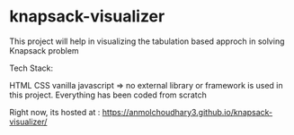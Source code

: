 # knapsack-visualizer

This project will help in visualizing the tabulation based approch in solving Knapsack problem

Tech Stack:

HTML
CSS
vanilla javascript
=> no external library or framework is used in this project. Everything has been coded from scratch

Right now, its hosted at : https://anmolchoudhary3.github.io/knapsack-visualizer/
